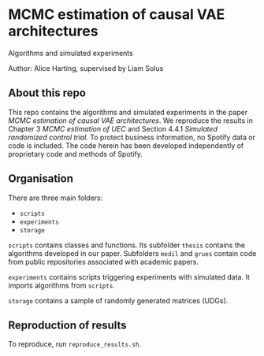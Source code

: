 # MCMC estimation of causal VAE architectures

Algorithms and simulated experiments

Author: Alice Harting, supervised by Liam Solus

## About this repo
This repo contains the algorithms and simulated experiments in the paper *MCMC estimation of causal VAE architectures*. We reproduce the results in Chapter 3 *MCMC estimation of UEC* and Section 4.4.1 *Simulated randomized control trial*. To protect business information, no Spotify data or code is included. The code herein has been developed independently of proprietary code and methods of Spotify.

## Organisation
There are three main folders:
- `scripts`
- `experiments`
- `storage`

`scripts` contains classes and functions. Its subfolder `thesis` contains the algorithms developed in our paper. Subfolders `medil` and `grues` contain code from public repositories associated with academic papers.

`experiments` contains scripts triggering experiments with simulated data. It imports algorithms from `scripts`. 

`storage` contains a sample of randomly generated matrices (UDGs). 

## Reproduction of results
To reproduce, run `reproduce_results.sh`.

